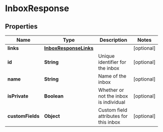 

# InboxResponse


## Properties

| Name | Type | Description | Notes |
|------------ | ------------- | ------------- | -------------|
|**links** | [**InboxResponseLinks**](InboxResponseLinks.md) |  |  [optional] |
|**id** | **String** | Unique identifier for the inbox |  [optional] |
|**name** | **String** | Name of the inbox |  [optional] |
|**isPrivate** | **Boolean** | Whether or not the inbox is individual |  [optional] |
|**customFields** | **Object** | Custom field attributes for this inbox |  [optional] |



